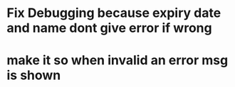 # Fix Debugging because expiry date and name dont give error if wrong


# make it so when invalid an error msg is shown
